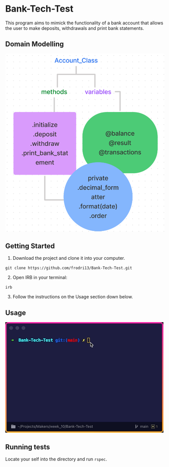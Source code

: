 # Bank-Tech-Test

This program aims to mimick the functionality of a bank account that allows the user to make deposits, withdrawals and print bank statements.

## Domain Modelling

![Class Diagram](https://raw.githubusercontent.com/frodri13/Bank-Tech-Test/main/img/Account_Class.png)

## Getting Started

1. Download the project and clone it into your computer.

```
git clone https://github.com/frodri13/Bank-Tech-Test.git
```

2. Open IRB in your terminal:

```
irb
```

3. Follow the instructions on the Usage section down below.

## Usage

![App Usage Gif](https://raw.githubusercontent.com/frodri13/Bank-Tech-Test/main/img/app_usage.gif)

## Running tests

Locate your self into the directory and run `rspec`.
